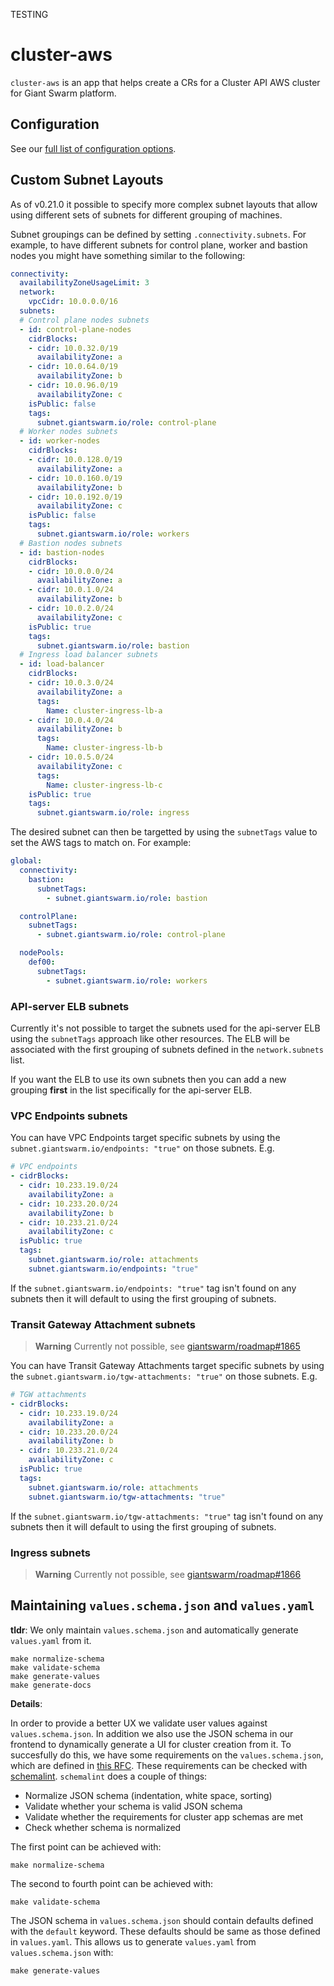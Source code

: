 TESTING

# cluster-aws

`cluster-aws` is an app that helps create a CRs for a Cluster API AWS cluster for Giant Swarm platform.

## Configuration

See our [full list of configuration options](helm/cluster-aws/README.md).

## Custom Subnet Layouts

As of v0.21.0 it possible to specify more complex subnet layouts that allow using different sets of subnets for different grouping of machines.

Subnet groupings can be defined by setting `.connectivity.subnets`. For example, to have different subnets for control plane, worker and bastion nodes you might have something similar to the following:

```yaml
connectivity:
  availabilityZoneUsageLimit: 3
  network:
    vpcCidr: 10.0.0.0/16
  subnets:
  # Control plane nodes subnets
  - id: control-plane-nodes
    cidrBlocks:
    - cidr: 10.0.32.0/19
      availabilityZone: a
    - cidr: 10.0.64.0/19
      availabilityZone: b
    - cidr: 10.0.96.0/19
      availabilityZone: c
    isPublic: false
    tags:
      subnet.giantswarm.io/role: control-plane
  # Worker nodes subnets
  - id: worker-nodes
    cidrBlocks:
    - cidr: 10.0.128.0/19
      availabilityZone: a
    - cidr: 10.0.160.0/19
      availabilityZone: b
    - cidr: 10.0.192.0/19
      availabilityZone: c
    isPublic: false
    tags:
      subnet.giantswarm.io/role: workers
  # Bastion nodes subnets
  - id: bastion-nodes
    cidrBlocks:
    - cidr: 10.0.0.0/24
      availabilityZone: a
    - cidr: 10.0.1.0/24
      availabilityZone: b
    - cidr: 10.0.2.0/24
      availabilityZone: c
    isPublic: true
    tags:
      subnet.giantswarm.io/role: bastion
  # Ingress load balancer subnets
  - id: load-balancer
    cidrBlocks:
    - cidr: 10.0.3.0/24
      availabilityZone: a
      tags:
        Name: cluster-ingress-lb-a
    - cidr: 10.0.4.0/24
      availabilityZone: b
      tags:
        Name: cluster-ingress-lb-b
    - cidr: 10.0.5.0/24
      availabilityZone: c
      tags:
        Name: cluster-ingress-lb-c
    isPublic: true
    tags:
      subnet.giantswarm.io/role: ingress
```

The desired subnet can then be targetted by using the `subnetTags` value to set the AWS tags to match on. For example:

```yaml
global:
  connectivity:
    bastion:
      subnetTags:
        - subnet.giantswarm.io/role: bastion

  controlPlane:
    subnetTags:
      - subnet.giantswarm.io/role: control-plane

  nodePools:
    def00:
      subnetTags:
        - subnet.giantswarm.io/role: workers
```

### API-server ELB subnets

Currently it's not possible to target the subnets used for the api-server ELB using the `subnetTags` approach like other resources. The ELB will be associated with the first grouping of subnets defined in the `network.subnets` list.

If you want the ELB to use its own subnets then you can add a new grouping **first** in the list specifically for the api-server ELB.

### VPC Endpoints subnets

You can have VPC Endpoints target specific subnets by using the `subnet.giantswarm.io/endpoints: "true"` on those subnets. E.g.

```yaml
# VPC endpoints
- cidrBlocks:
  - cidr: 10.233.19.0/24
    availabilityZone: a
  - cidr: 10.233.20.0/24
    availabilityZone: b
  - cidr: 10.233.21.0/24
    availabilityZone: c
  isPublic: true
  tags:
    subnet.giantswarm.io/role: attachments
    subnet.giantswarm.io/endpoints: "true"
```

If the `subnet.giantswarm.io/endpoints: "true"` tag isn't found on any subnets then it will default to using the first grouping of subnets.

### Transit Gateway Attachment subnets

> **Warning**
> Currently not possible, see [giantswarm/roadmap#1865](https://github.com/giantswarm/roadmap/issues/1865)

You can have Transit Gateway Attachments target specific subnets by using the `subnet.giantswarm.io/tgw-attachments: "true"` on those subnets. E.g.

```yaml
# TGW attachments
- cidrBlocks:
  - cidr: 10.233.19.0/24
    availabilityZone: a
  - cidr: 10.233.20.0/24
    availabilityZone: b
  - cidr: 10.233.21.0/24
    availabilityZone: c
  isPublic: true
  tags:
    subnet.giantswarm.io/role: attachments
    subnet.giantswarm.io/tgw-attachments: "true"
```

If the `subnet.giantswarm.io/tgw-attachments: "true"` tag isn't found on any subnets then it will default to using the first grouping of subnets.

### Ingress subnets

> **Warning**
> Currently not possible, see [giantswarm/roadmap#1866](https://github.com/giantswarm/roadmap/issues/1866)

## Maintaining `values.schema.json` and `values.yaml`

**tldr**:
We only maintain `values.schema.json` and automatically generate `values.yaml` from it.
```
make normalize-schema
make validate-schema
make generate-values
make generate-docs
```

**Details**:

In order to provide a better UX we validate user values against `values.schema.json`.
In addition we also use the JSON schema in our frontend to dynamically generate a UI for cluster creation from it.
To succesfully do this, we have some requirements on the `values.schema.json`, which are defined in [this RFC](https://github.com/giantswarm/rfc/pull/55).
These requirements can be checked with [schemalint](https://github.com/giantswarm/schemalint).
`schemalint` does a couple of things:

- Normalize JSON schema (indentation, white space, sorting)
- Validate whether your schema is valid JSON schema
- Validate whether the requirements for cluster app schemas are met
- Check whether schema is normalized

The first point can be achieved with:
```
make normalize-schema
```
The second to fourth point can be achieved with:
```
make validate-schema
```

The JSON schema in `values.schema.json` should contain defaults defined with the `default` keyword.
These defaults should be same as those defined in `values.yaml`.
This allows us to generate `values.yaml` from `values.schema.json` with:

```
make generate-values
```
